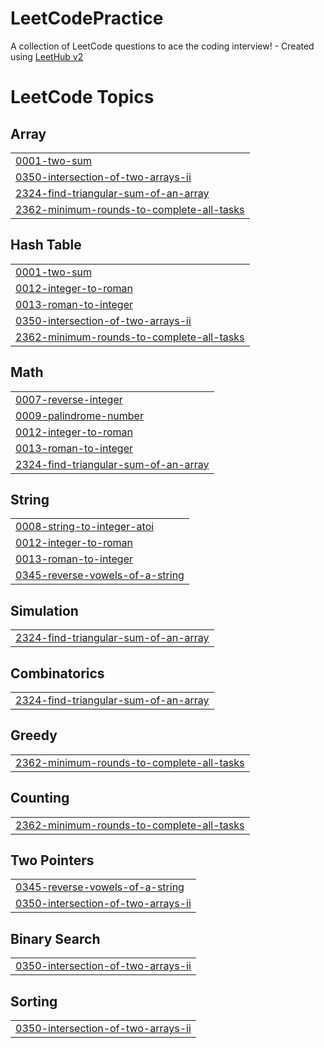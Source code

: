 # LeetCodePractice
A collection of LeetCode questions to ace the coding interview! - Created using [LeetHub v2](https://github.com/arunbhardwaj/LeetHub-2.0)

<!---LeetCode Topics Start-->
# LeetCode Topics
## Array
|  |
| ------- |
| [0001-two-sum](https://github.com/jananiilangannan8605/LeetCodePractice/tree/master/0001-two-sum) |
| [0350-intersection-of-two-arrays-ii](https://github.com/jananiilangannan8605/LeetCodePractice/tree/master/0350-intersection-of-two-arrays-ii) |
| [2324-find-triangular-sum-of-an-array](https://github.com/jananiilangannan8605/LeetCodePractice/tree/master/2324-find-triangular-sum-of-an-array) |
| [2362-minimum-rounds-to-complete-all-tasks](https://github.com/jananiilangannan8605/LeetCodePractice/tree/master/2362-minimum-rounds-to-complete-all-tasks) |
## Hash Table
|  |
| ------- |
| [0001-two-sum](https://github.com/jananiilangannan8605/LeetCodePractice/tree/master/0001-two-sum) |
| [0012-integer-to-roman](https://github.com/jananiilangannan8605/LeetCodePractice/tree/master/0012-integer-to-roman) |
| [0013-roman-to-integer](https://github.com/jananiilangannan8605/LeetCodePractice/tree/master/0013-roman-to-integer) |
| [0350-intersection-of-two-arrays-ii](https://github.com/jananiilangannan8605/LeetCodePractice/tree/master/0350-intersection-of-two-arrays-ii) |
| [2362-minimum-rounds-to-complete-all-tasks](https://github.com/jananiilangannan8605/LeetCodePractice/tree/master/2362-minimum-rounds-to-complete-all-tasks) |
## Math
|  |
| ------- |
| [0007-reverse-integer](https://github.com/jananiilangannan8605/LeetCodePractice/tree/master/0007-reverse-integer) |
| [0009-palindrome-number](https://github.com/jananiilangannan8605/LeetCodePractice/tree/master/0009-palindrome-number) |
| [0012-integer-to-roman](https://github.com/jananiilangannan8605/LeetCodePractice/tree/master/0012-integer-to-roman) |
| [0013-roman-to-integer](https://github.com/jananiilangannan8605/LeetCodePractice/tree/master/0013-roman-to-integer) |
| [2324-find-triangular-sum-of-an-array](https://github.com/jananiilangannan8605/LeetCodePractice/tree/master/2324-find-triangular-sum-of-an-array) |
## String
|  |
| ------- |
| [0008-string-to-integer-atoi](https://github.com/jananiilangannan8605/LeetCodePractice/tree/master/0008-string-to-integer-atoi) |
| [0012-integer-to-roman](https://github.com/jananiilangannan8605/LeetCodePractice/tree/master/0012-integer-to-roman) |
| [0013-roman-to-integer](https://github.com/jananiilangannan8605/LeetCodePractice/tree/master/0013-roman-to-integer) |
| [0345-reverse-vowels-of-a-string](https://github.com/jananiilangannan8605/LeetCodePractice/tree/master/0345-reverse-vowels-of-a-string) |
## Simulation
|  |
| ------- |
| [2324-find-triangular-sum-of-an-array](https://github.com/jananiilangannan8605/LeetCodePractice/tree/master/2324-find-triangular-sum-of-an-array) |
## Combinatorics
|  |
| ------- |
| [2324-find-triangular-sum-of-an-array](https://github.com/jananiilangannan8605/LeetCodePractice/tree/master/2324-find-triangular-sum-of-an-array) |
## Greedy
|  |
| ------- |
| [2362-minimum-rounds-to-complete-all-tasks](https://github.com/jananiilangannan8605/LeetCodePractice/tree/master/2362-minimum-rounds-to-complete-all-tasks) |
## Counting
|  |
| ------- |
| [2362-minimum-rounds-to-complete-all-tasks](https://github.com/jananiilangannan8605/LeetCodePractice/tree/master/2362-minimum-rounds-to-complete-all-tasks) |
## Two Pointers
|  |
| ------- |
| [0345-reverse-vowels-of-a-string](https://github.com/jananiilangannan8605/LeetCodePractice/tree/master/0345-reverse-vowels-of-a-string) |
| [0350-intersection-of-two-arrays-ii](https://github.com/jananiilangannan8605/LeetCodePractice/tree/master/0350-intersection-of-two-arrays-ii) |
## Binary Search
|  |
| ------- |
| [0350-intersection-of-two-arrays-ii](https://github.com/jananiilangannan8605/LeetCodePractice/tree/master/0350-intersection-of-two-arrays-ii) |
## Sorting
|  |
| ------- |
| [0350-intersection-of-two-arrays-ii](https://github.com/jananiilangannan8605/LeetCodePractice/tree/master/0350-intersection-of-two-arrays-ii) |
<!---LeetCode Topics End-->